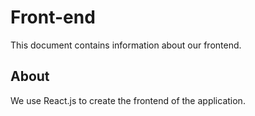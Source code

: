 # Front-end

This document contains information about our frontend.

## About

We use React.js to create the frontend of the application.
